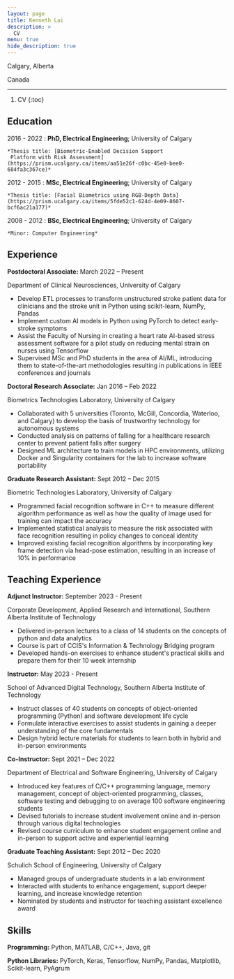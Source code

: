 ```yaml
---
layout: page
title: Kenneth Lai
description: >
  CV
menu: true
hide_description: true
---
```

                    
Calgary, Alberta

Canada
                         
------

1. CV
{:toc}

Education
---------

2016 - 2022
:   **PhD, Electrical Engineering**; University of Calgary

    *Thesis title: [Biometric-Enabled Decision Support 
     Platform with Risk Assessment](https://prism.ucalgary.ca/items/aa51e26f-c0bc-45e0-bee0-684fa3c367ce)*

2012 - 2015
:   **MSc, Electrical Engineering**; University of Calgary

    *Thesis title: [Facial Biometrics using RGB-Depth Data](https://prism.ucalgary.ca/items/5fde52c1-624d-4e09-8607-bcf6ac21a177)*
    
2008 - 2012
:   **BSc, Electrical Engineering**; University of Calgary

    *Minor: Computer Engineering*

Experience
----------

**Postdoctoral Associate:**         March 2022 – Present

Department of Clinical Neurosciences, University of Calgary 

- Develop ETL processes to transform unstructured stroke patient data for clinicians and the stroke unit in Python using scikit-learn, NumPy, Pandas
- Implement custom AI models in Python using PyTorch to detect early-stroke symptoms
- Assist the Faculty of Nursing in creating a heart rate AI-based stress assessment software for a pilot study on reducing mental strain on nurses using Tensorflow
- Supervised MSc and PhD students in the area of AI/ML, introducing them to state-of-the-art methodologies resulting in publications in IEEE conferences and journals

**Doctoral Research Associate:**    Jan 2016 – Feb 2022

Biometrics Technologies Laboratory, University of Calgary

- Collaborated with 5 universities (Toronto, McGill, Concordia, Waterloo, and Calgary) to develop the basis of trustworthy technology for autonomous systems
- Conducted analysis on patterns of falling for a healthcare research center to prevent patient falls after surgery
- Designed ML architecture to train models in HPC environments, utilizing Docker and Singularity containers for the lab to increase software portability

**Graduate Research Assistant:**    Sept 2012 – Dec 2015

Biometric Technologies Laboratory, University of Calgary

- Programmed facial recognition software in C++ to measure different algorithm performance as well as how the quality of image used for training can impact the accuracy
- Implemented statistical analysis to measure the risk associated with face recognition resulting in policy changes to conceal identity
- Improved existing facial recognition algorithms by incorporating key frame detection via head-pose estimation, resulting in an increase of 10% in performance

Teaching Experience
--------------------

**Adjunct Instructor:**		September 2023 - Present

Corporate Development, Applied Research and International, Southern Alberta Institute of Technology

- Delivered in-person lectures to a class of 14 students on the concepts of python and data analytics
- Course is part of CCIS's Information & Technology Bridging program
- Developed hands-on exercises to enhance student's practical skills and prepare them for their 10 week internship

**Instructor:**		May 2023 - Present

School of Advanced Digital Technology, Southern Alberta Institute of Technology

- Instruct classes of 40 students on concepts of object-oriented programming (Python) and software development life cycle
- Formulate interactive exercises to assist students in gaining a deeper understanding of the core fundamentals
- Design hybrid lecture materials for students to learn both in hybrid and in-person environments

**Co-Instructor:** 	 Sept 2021 – Dec 2022 

Department of Electrical and Software Engineering, University of Calgary

- Introduced key features of C/C++ programming language, memory management, concept of object-oriented programming, classes, software testing and debugging to on average 100 software engineering students
- Devised tutorials to increase student involvement online and in-person through various digital technologies
- Revised course curriculum to enhance student engagement online and in-person to support active and experiential learning

**Graduate Teaching Assistant:**	Sept 2012 – Dec 2020 

Schulich School of Engineering, University of Calgary

- Managed groups of undergraduate students in a lab environment
- Interacted with students to enhance engagement, support deeper learning, and increase knowledge retention
- Nominated by students and instructor for teaching assistant excellence award

Skills
--------------------
**Programming:** Python, MATLAB, C/C++, Java, git

**Python Libraries:** PyTorch, Keras, Tensorflow, NumPy, Pandas, Matplotlib, Scikit-learn, PyAgrum


